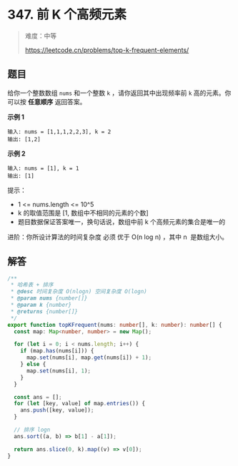 # 347. 前 K 个高频元素

> 难度：中等
>
> https://leetcode.cn/problems/top-k-frequent-elements/

## 题目

给你一个整数数组 `nums` 和一个整数 `k` ，请你返回其中出现频率前 `k` 高的元素。你可以按 **任意顺序** 返回答案。

**示例 1**

```
输入: nums = [1,1,1,2,2,3], k = 2
输出: [1,2]
```

**示例 2**

```
输入: nums = [1], k = 1
输出: [1]
```

提示：

- 1 <= nums.length <= 10^5
- k 的取值范围是 [1, 数组中不相同的元素的个数]
- 题目数据保证答案唯一，换句话说，数组中前 k 个高频元素的集合是唯一的

进阶：你所设计算法的时间复杂度 必须 优于 O(n log n) ，其中 n  是数组大小。

## 解答

```typescript
/**
 * 哈希表 + 排序
 * @desc 时间复杂度 O(nlogn) 空间复杂度 O(logn)
 * @param nums {number[]}
 * @param k {number}
 * @returns {number[]}
 */
export function topKFrequent(nums: number[], k: number): number[] {
  const map: Map<number, number> = new Map();

  for (let i = 0; i < nums.length; i++) {
    if (map.has(nums[i])) {
      map.set(nums[i], map.get(nums[i]) + 1);
    } else {
      map.set(nums[i], 1);
    }
  }

  const ans = [];
  for (let [key, value] of map.entries()) {
    ans.push([key, value]);
  }

  // 排序 logn
  ans.sort((a, b) => b[1] - a[1]);

  return ans.slice(0, k).map((v) => v[0]);
}
```
